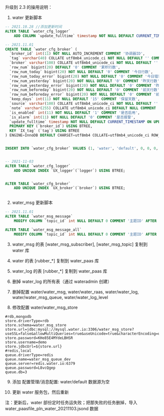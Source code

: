 
升级到 2.3 的操用说明：


1. water 更新脚本

```sql
-- 2021.10.28 //添加更新时间
ALTER TABLE `water_cfg_logger`
    ADD COLUMN `update_fulltime` timestamp NOT NULL DEFAULT CURRENT_TIMESTAMP ON UPDATE CURRENT_TIMESTAMP COMMENT '更新时间' AFTER `is_alarm`;

-- 2021.11.01
CREATE TABLE `water_cfg_broker` (
  `broker_id` int(11) NOT NULL AUTO_INCREMENT COMMENT '协调器ID',
  `tag` varchar(40) COLLATE utf8mb4_unicode_ci NOT NULL DEFAULT '' COMMENT '分组标签',
  `broker` varchar(100) COLLATE utf8mb4_unicode_ci NOT NULL DEFAULT '' COMMENT '协调器',
  `row_num` bigint(20) DEFAULT '0' COMMENT '累积行数',
  `row_num_today` bigint(20) NOT NULL DEFAULT '0' COMMENT '今日行数',
  `row_num_today_error` bigint(20) NOT NULL DEFAULT '0' COMMENT '今日错误行数',
  `row_num_yesterday` bigint(20) NOT NULL DEFAULT '0' COMMENT '昨天行数',
  `row_num_yesterday_error` bigint(20) NOT NULL DEFAULT '0' COMMENT '昨天错误行数',
  `row_num_beforeday` bigint(20) NOT NULL DEFAULT '0' COMMENT '前天行数',
  `row_num_beforeday_error` bigint(20) NOT NULL DEFAULT '0' COMMENT '前天错误行数',
  `keep_days` int(11) NOT NULL DEFAULT '15' COMMENT '保留天数',
  `source` varchar(100) COLLATE utf8mb4_unicode_ci NOT NULL DEFAULT '' COMMENT '数据源',
  `note` varchar(255) COLLATE utf8mb4_unicode_ci DEFAULT NULL COMMENT '备注',
  `is_enabled` int(11) NOT NULL DEFAULT '1' COMMENT '是否启用',
  `is_alarm` int(11) NOT NULL DEFAULT '0' COMMENT '是否报警',
  `update_fulltime` timestamp NOT NULL DEFAULT CURRENT_TIMESTAMP ON UPDATE CURRENT_TIMESTAMP COMMENT '更新时间',
  PRIMARY KEY (`broker_id`) USING BTREE,
  KEY `IX_tag` (`tag`) USING BTREE
) ENGINE=InnoDB DEFAULT CHARSET=utf8mb4 COLLATE=utf8mb4_unicode_ci ROW_FORMAT=DYNAMIC COMMENT='WATER-配置-消息协调器表';


INSERT INTO `water_cfg_broker` VALUES (1, 'water', 'default', 0, 0, 0, 0, 0, 0, 0, 3, '', NULL, 1, 0, '2021-11-02 07:25:32');


-- 2021-11-03
ALTER TABLE `water_cfg_logger`
    ADD UNIQUE INDEX `UX_logger`(`logger`) USING BTREE;


ALTER TABLE `water_cfg_broker`
    ADD UNIQUE INDEX `UX_broker`(`broker`) USING BTREE;
    
```

2. water_msg 更新脚本

```sql
-- 2021.11.01
ALTER TABLE `water_msg_message`
    MODIFY COLUMN `topic_id` int NULL DEFAULT 0 COMMENT '主题ID' AFTER `tags`;

ALTER TABLE `water_msg_message_all`
    MODIFY COLUMN `topic_id` int NULL DEFAULT 0 COMMENT '主题ID' AFTER `tags`;
```

3. water_msg 的表 [water_msg_subscriber], [water_msg_topic] 复制到 water 库

4. water 的表 [rubber_*] 复制到 water_paas 库
5. water_log 的表 [rubber_*] 复制到 water_paas 库
6. 删掉 water_log 的所有表（通过 wateradmin 创建）
7. 删掉配置 water/water_msg, water/water_raas, water/water_log, water/water_msg_queue, water/water_log_level
8. 修改配置 water/water_msg_store

```properties
#rdb,mongodb
store.driverType=rdb
store.schema=water_msg_store
store.url=jdbc:mysql://mysql.water.io:3306/water_msg_store?useSSL=false&allowMultiQueries=true&useUnicode=true&characterEncoding=utf8&autoReconnect=true&rewriteBatchedStatements=true
store.password=KHe85E4MYdeLBHSR
store.username=demo
store.jdbcUrl=${store.url}
#redis,local
queue.driverType=redis
queue.name=water_msg_queue_dev
queue.server=redis.water.io:6379
queue.password=L8vcQgep
queue.db=3
```

9. 添加 配置管理/消息配置: water/default 数据源为空

10. 更新 water 服务包，然后重新

注：更新后，water 部份定时任务运失败；把那失败的任务删掉，导入 water_paasfile_pln_water_20211103.jsond 数据





